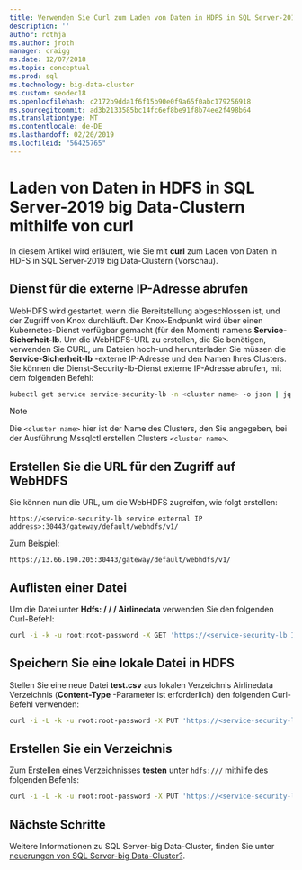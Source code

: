 ```yaml
---
title: Verwenden Sie Curl zum Laden von Daten in HDFS in SQL Server-2019 big Data-Clustern | Microsoft-Dokumentation
description: ''
author: rothja
ms.author: jroth
manager: craigg
ms.date: 12/07/2018
ms.topic: conceptual
ms.prod: sql
ms.technology: big-data-cluster
ms.custom: seodec18
ms.openlocfilehash: c2172b9dda1f6f15b90e0f9a65f0abc179256918
ms.sourcegitcommit: ad3b2133585bc14fc6ef8be91f8b74ee2f498b64
ms.translationtype: MT
ms.contentlocale: de-DE
ms.lasthandoff: 02/20/2019
ms.locfileid: "56425765"
---
```

# <a name="use-curl-to-load-data-into-hdfs-on-sql-server-2019-big-data-clusters"></a>Laden von Daten in HDFS in SQL Server-2019 big Data-Clustern mithilfe von curl

In diesem Artikel wird erläutert, wie Sie mit **curl** zum Laden von Daten in HDFS in SQL Server-2019 big Data-Clustern (Vorschau).

## <a name="obtain-the-service-external-ip"></a>Dienst für die externe IP-Adresse abrufen

WebHDFS wird gestartet, wenn die Bereitstellung abgeschlossen ist, und der Zugriff von Knox durchläuft. Der Knox-Endpunkt wird über einen Kubernetes-Dienst verfügbar gemacht (für den Moment) namens **Service-Sicherheit-lb**.  Um die WebHDFS-URL zu erstellen, die Sie benötigen, verwenden Sie CURL, um Dateien hoch-und herunterladen Sie müssen die **Service-Sicherheit-lb** -externe IP-Adresse und den Namen Ihres Clusters. Sie können die Dienst-Security-lb-Dienst externe IP-Adresse abrufen, mit dem folgenden Befehl:

```bash
kubectl get service service-security-lb -n <cluster name> -o json | jq -r .status.loadBalancer.ingress[0].ip
```

> [!NOTE]
> Die `<cluster name>` hier ist der Name des Clusters, den Sie angegeben, bei der Ausführung Mssqlctl erstellen Clusters `<cluster name>`.

## <a name="construct-the-url-to-access-webhdfs"></a>Erstellen Sie die URL für den Zugriff auf WebHDFS

Sie können nun die URL, um die WebHDFS zugreifen, wie folgt erstellen:

`https://<service-security-lb service external IP address>:30443/gateway/default/webhdfs/v1/`

Zum Beispiel:

`https://13.66.190.205:30443/gateway/default/webhdfs/v1/`

## <a name="list-a-file"></a>Auflisten einer Datei

Um die Datei unter **Hdfs: / / / Airlinedata** verwenden Sie den folgenden Curl-Befehl:

```bash
curl -i -k -u root:root-password -X GET 'https://<service-security-lb IP external address>:30443/gateway/default/webhdfs/v1/airlinedata/?op=liststatus'
```

## <a name="put-a-local-file-into-hdfs"></a>Speichern Sie eine lokale Datei in HDFS

Stellen Sie eine neue Datei **test.csv** aus lokalen Verzeichnis Airlinedata Verzeichnis (**Content-Type** -Parameter ist erforderlich) den folgenden Curl-Befehl verwenden:

```bash
curl -i -L -k -u root:root-password -X PUT 'https://<service-security-lb IP external address>:30443/gateway/default/webhdfs/v1/airlinedata/test.csv?op=create' -H 'Content-Type: application/octet-stream' -T 'test.csv'
```

## <a name="create-a-directory"></a>Erstellen Sie ein Verzeichnis

Zum Erstellen eines Verzeichnisses **testen** unter `hdfs:///` mithilfe des folgenden Befehls:

```bash
curl -i -L -k -u root:root-password -X PUT 'https://<service-security-lb IP external address>:30443/gateway/default/webhdfs/v1/test?op=MKDIRS'
```

## <a name="next-steps"></a>Nächste Schritte

Weitere Informationen zu SQL Server-big Data-Cluster, finden Sie unter [neuerungen von SQL Server-big Data-Cluster?](big-data-cluster-overview.md).
